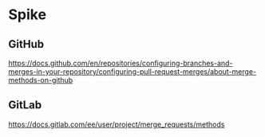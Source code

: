 # Spike

## GitHub

https://docs.github.com/en/repositories/configuring-branches-and-merges-in-your-repository/configuring-pull-request-merges/about-merge-methods-on-github

## GitLab

https://docs.gitlab.com/ee/user/project/merge_requests/methods


